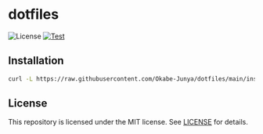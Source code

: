# dotfiles

![License](https://img.shields.io/github/license/Okabe-Junya/dotfiles) [![Test](https://github.com/Okabe-Junya/dotfiles/actions/workflows/test.yml/badge.svg)](https://github.com/Okabe-Junya/dotfiles/actions/workflows/test.yml)

## Installation

```sh
curl -L https://raw.githubusercontent.com/Okabe-Junya/dotfiles/main/install.zsh | zsh -s -- --non-interactive
```

## License

This repository is licensed under the MIT license. See [LICENSE](LICENSE) for details.
